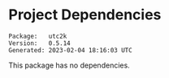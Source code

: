 # Project Dependencies
    Package:   utc2k
    Version:   0.5.14
    Generated: 2023-02-04 18:16:03 UTC

This package has no dependencies.
